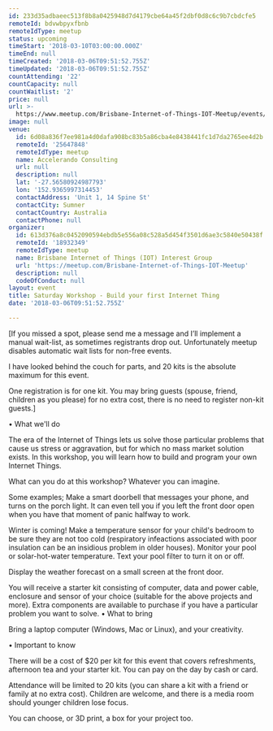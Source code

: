 ```yaml
---
id: 233d35adbaeec513f8b8a0425948d7d4179cbe64a45f2dbf0d8c6c9b7cbdcfe5
remoteId: bdvwbpyxfbnb
remoteIdType: meetup
status: upcoming
timeStart: '2018-03-10T03:00:00.000Z'
timeEnd: null
timeCreated: '2018-03-06T09:51:52.755Z'
timeUpdated: '2018-03-06T09:51:52.755Z'
countAttending: '22'
countCapacity: null
countWaitlist: '2'
price: null
url: >-
  https://www.meetup.com/Brisbane-Internet-of-Things-IOT-Meetup/events/245652910/
image: null
venue:
  id: 6d08a836f7ee981a4d0dafa908bc83b5a86cba4e8438441fc1d7da2765ee4d2b
  remoteId: '25647848'
  remoteIdType: meetup
  name: Accelerando Consulting
  url: null
  description: null
  lat: '-27.56580924987793'
  lon: '152.9365997314453'
  contactAddress: 'Unit 1, 14 Spine St'
  contactCity: Sumner
  contactCountry: Australia
  contactPhone: null
organizer:
  id: 613d376a8c0452090594ebdb5e556a08c528a5d454f3501d6ae3c5840e50438f
  remoteId: '18932349'
  remoteIdType: meetup
  name: Brisbane Internet of Things (IOT) Interest Group
  url: 'https://meetup.com/Brisbane-Internet-of-Things-IOT-Meetup'
  description: null
  codeOfConduct: null
layout: event
title: Saturday Workshop - Build your first Internet Thing
date: '2018-03-06T09:51:52.755Z'

---
```

<p>[If you missed a spot, please send me a message and I’ll implement a manual wait-list, as sometimes registrants drop out. Unfortunately meetup disables automatic wait lists for non-free events.</p> <p>I have looked behind the couch for parts, and 20 kits is the absolute maximum for this event.</p> <p>One registration is for one kit. You may bring guests (spouse, friend, children as you please) for no extra cost, there is no need to register non-kit guests.]</p> <p>• What we'll do</p> <p>The era of the Internet of Things lets us solve those particular problems that cause us stress or aggravation, but for which no mass market solution exists. In this workshop, you will learn how to build and program your own Internet Things.</p> <p>What can you do at this workshop? Whatever you can imagine.</p> <p>Some examples; Make a smart doorbell that messages your phone, and turns on the porch light. It can even tell you if you left the front door open when you have that moment of panic halfway to work.</p> <p>Winter is coming! Make a temperature sensor for your child's bedroom to be sure they are not too cold (respiratory infeactions associated with poor insulation can be an insidious problem in older houses). Monitor your pool or solar-hot-water temperature. Text your pool filter to turn it on or off.</p> <p>Display the weather forecast on a small screen at the front door.</p> <p>You will receive a starter kit consisting of computer, data and power cable, enclosure and sensor of your choice (suitable for the above projects and more). Extra components are available to purchase if you have a particular problem you want to solve. • What to bring</p> <p>Bring a laptop computer (Windows, Mac or Linux), and your creativity.</p> <p>• Important to know</p> <p>There will be a cost of $20 per kit for this event that covers refreshments, afternoon tea and your starter kit. You can pay on the day by cash or card.</p> <p>Attendance will be limited to 20 kits (you can share a kit with a friend or family at no extra cost). Children are welcome, and there is a media room should younger children lose focus.</p> <p>You can choose, or 3D print, a box for your project too.</p>
